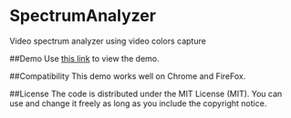 # SpectrumAnalyzer
Video spectrum analyzer using video colors capture

##Demo
Use [this link](http://amirch1.github.io/SpectrumAnalyzer/) to view the demo.

##Compatibility
This demo works well on Chrome and FireFox.

##License
The code is distributed under the MIT License (MIT). You can use and change it freely as long as you include the copyright notice.

